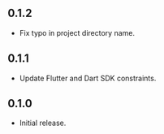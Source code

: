 ## 0.1.2

* Fix typo in project directory name.

## 0.1.1

* Update Flutter and Dart SDK constraints.

## 0.1.0

* Initial release.
